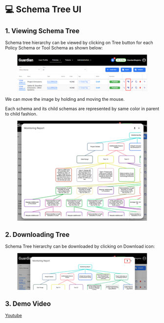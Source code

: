 # 💻 Schema Tree UI

## 1. Viewing Schema Tree

Schema tree hierarchy can be viewed by clicking on Tree button for each Policy Schema or Tool Schema as shown below:

<figure><img src="../../../../.gitbook/assets/image (401).png" alt=""><figcaption></figcaption></figure>

We can move the image by holding and moving the mouse.&#x20;

Each schema and its child schemas are represented by same color in parent to child fashion.

<figure><img src="../../../../.gitbook/assets/image (402).png" alt=""><figcaption></figcaption></figure>

## 2. Downloading Tree

Schema Tree hierarchy can be downloaded by clicking on Download icon:

<figure><img src="../../../../.gitbook/assets/image (403).png" alt=""><figcaption></figcaption></figure>

## 3. Demo Video

[Youtube](https://www.youtube.com/watch?v=WU\_ntIM5SJA\&list=PLnld0e1pwLhqb69cELqQrW87JFVIDfocL\&index=1)
